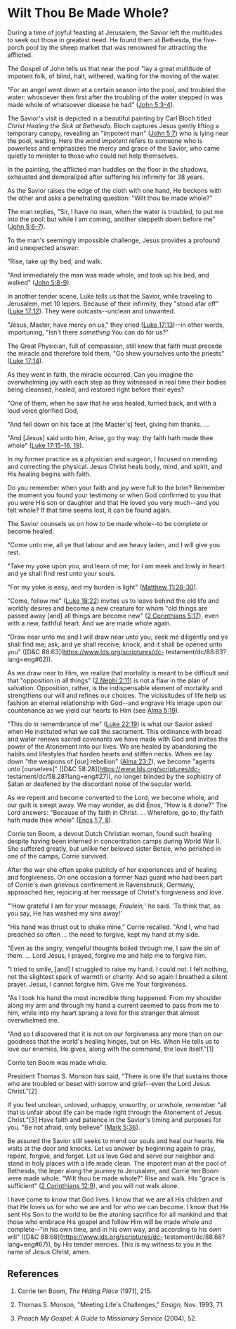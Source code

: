 # Wilt Thou Be Made Whole?

During a time of joyful feasting at Jerusalem, the Savior left the multitudes
to seek out those in greatest need. He found them at Bethesda, the five-porch
pool by the sheep market that was renowned for attracting the afflicted.

The Gospel of John tells us that near the pool "lay a great multitude of
impotent folk, of blind, halt, withered, waiting for the moving of the water.

"For an angel went down at a certain season into the pool, and troubled the
water: whosoever then first after the troubling of the water stepped in was
made whole of whatsoever disease he had" ([John
5:3-4](https://www.lds.org/scriptures/nt/john/5.3-4?lang=eng#2)).

The Savior's visit is depicted in a beautiful painting by Carl Bloch titled
_Christ Healing the Sick at Bethesda._ Bloch captures Jesus gently lifting a
temporary canopy, revealing an "impotent man" ([John
5:7](https://www.lds.org/scriptures/nt/john/5.7?lang=eng#6)) who is lying near
the pool, waiting. Here the word _impotent_ refers to someone who is powerless
and emphasizes the mercy and grace of the Savior, who came quietly to minister
to those who could not help themselves.

In the painting, the afflicted man huddles on the floor in the shadows,
exhausted and demoralized after suffering his infirmity for 38 years.

As the Savior raises the edge of the cloth with one hand, He beckons with the
other and asks a penetrating question: "Wilt thou be made whole?"

The man replies, "Sir, I have no man, when the water is troubled, to put me
into the pool: but while I am coming, another steppeth down before me" ([John
5:6-7](https://www.lds.org/scriptures/nt/john/5.6-7?lang=eng#5)).

To the man's seemingly impossible challenge, Jesus provides a profound and
unexpected answer:

"Rise, take up thy bed, and walk.

"And immediately the man was made whole, and took up his bed, and walked"
([John 5:8-9](https://www.lds.org/scriptures/nt/john/5.8-9?lang=eng#7)).

In another tender scene, Luke tells us that the Savior, while traveling to
Jerusalem, met 10 lepers. Because of their infirmity, they "stood afar off"
([Luke 17:12](https://www.lds.org/scriptures/nt/luke/17.12?lang=eng#11)). They
were outcasts--unclean and unwanted.

"Jesus, Master, have mercy on us," they cried ([Luke
17:13](https://www.lds.org/scriptures/nt/luke/17.13?lang=eng#12))--in other
words, importuning, "Isn't there _something_ You can do for us?"

The Great Physician, full of compassion, still knew that faith must precede
the miracle and therefore told them, "Go shew yourselves unto the priests"
([Luke 17:14](https://www.lds.org/scriptures/nt/luke/17.14?lang=eng#13)).

As they went in faith, the miracle occurred. Can you imagine the overwhelming
joy with each step as they witnessed in real time their bodies being cleansed,
healed, and restored right before their eyes?

"One of them, when he saw that he was healed, turned back, and with a loud
voice glorified God,

"And fell down on his face at [the Master's] feet, giving him thanks. ...

"And [Jesus] said unto him, Arise, go thy way: thy faith hath made thee whole"
([Luke 17:15-16,
19](https://www.lds.org/scriptures/nt/luke/17.15-16%2C19?lang=eng#14)).

In my former practice as a physician and surgeon, I focused on mending and
correcting the physical. Jesus Christ heals body, mind, and spirit, and His
healing begins with faith.

Do you remember when your faith and joy were full to the brim? Remember the
moment you found your testimony or when God confirmed to you that you were His
son or daughter and that He loved you very much--and you felt whole? If that
time seems lost, it can be found again.

The Savior counsels us on how to be made whole--to be complete or become
healed:

"Come unto me, all ye that labour and are heavy laden, and I will give you
rest.

"Take my yoke upon you, and learn of me; for I am meek and lowly in heart: and
ye shall find rest unto your souls.

"For my yoke is easy, and my burden is light" ([Matthew
11:28-30](https://www.lds.org/scriptures/nt/matt/11.28-30?lang=eng#27)).

"Come, follow me" ([Luke
18:22](https://www.lds.org/scriptures/nt/luke/18.22?lang=eng#21)) invites us
to leave behind the old life and worldly desires and become a new creature for
whom "old things are passed away [and] all things are become new" ([2
Corinthians 5:17](https://www.lds.org/scriptures/nt/2-cor/5.17?lang=eng#16)),
even with a new, faithful heart. And we are made whole again.

"Draw near unto me and I will draw near unto you; seek me diligently and ye
shall find me; ask, and ye shall receive; knock, and it shall be opened unto
you" ([D&amp;C 88:63](https://www.lds.org/scriptures/dc-
testament/dc/88.63?lang=eng#62)).

As we draw near to Him, we realize that mortality is meant to be difficult and
that "opposition in all things" ([2 Nephi
2:11](https://www.lds.org/scriptures/bofm/2-ne/2.11?lang=eng#10)) is not a
flaw in the plan of salvation. Opposition, rather, is the indispensable
element of mortality and strengthens our will and refines our choices. The
vicissitudes of life help us fashion an eternal relationship with God--and
engrave His image upon our countenance as we yield our hearts to Him (see
[Alma 5:19](https://www.lds.org/scriptures/bofm/alma/5.19?lang=eng#18)).

"This do in remembrance of me" ([Luke
22:19](https://www.lds.org/scriptures/nt/luke/22.19?lang=eng#18)) is what our
Savior asked when He instituted what we call the sacrament. This ordinance
with bread and water renews sacred covenants we have made with God and invites
the power of the Atonement into our lives. We are healed by abandoning the
habits and lifestyles that harden hearts and stiffen necks. When we lay down
"the weapons of [our] rebellion" ([Alma
23:7](https://www.lds.org/scriptures/bofm/alma/23.7?lang=eng#6)), we become
"agents unto [ourselves]" ([D&amp;C 58:28](https://www.lds.org/scriptures/dc-
testament/dc/58.28?lang=eng#27)), no longer blinded by the sophistry of Satan
or deafened by the discordant noise of the secular world.

As we repent and become converted to the Lord, we become whole, and our guilt
is swept away. We may wonder, as did Enos, "How is it done?" The Lord answers:
"Because of thy faith in Christ. ... Wherefore, go to, thy faith hath made thee
whole" ([Enos 1:7,
8](https://www.lds.org/scriptures/bofm/enos/1.7%2C8?lang=eng#6)).

Corrie ten Boom, a devout Dutch Christian woman, found such healing despite
having been interned in concentration camps during World War II. She suffered
greatly, but unlike her beloved sister Betsie, who perished in one of the
camps, Corrie survived.

After the war she often spoke publicly of her experiences and of healing and
forgiveness. On one occasion a former Nazi guard who had been part of Corrie's
own grievous confinement in Ravensbruck, Germany, approached her, rejoicing at
her message of Christ's forgiveness and love.

"'How grateful I am for your message, _Fraulein,_' he said. 'To think that, as
you say, He has washed my sins away!'

"His hand was thrust out to shake mine," Corrie recalled. "And I, who had
preached so often ... the need to forgive, kept my hand at my side.

"Even as the angry, vengeful thoughts boiled through me, I saw the sin of
them. ... Lord Jesus, I prayed, forgive me and help me to forgive him.

"I tried to smile, [and] I struggled to raise my hand. I could not. I felt
nothing, not the slightest spark of warmth or charity. And so again I breathed
a silent prayer. Jesus, I cannot forgive him. Give me Your forgiveness.

"As I took his hand the most incredible thing happened. From my shoulder along
my arm and through my hand a current seemed to pass from me to him, while into
my heart sprang a love for this stranger that almost overwhelmed me.

"And so I discovered that it is not on our forgiveness any more than on our
goodness that the world's healing hinges, but on His. When He tells us to love
our enemies, He gives, along with the command, the love itself."[1]

Corrie ten Boom was made whole.

President Thomas S. Monson has said, "There is one life that sustains those
who are troubled or beset with sorrow and grief--even the Lord Jesus
Christ."[2]

If you feel unclean, unloved, unhappy, unworthy, or unwhole, remember "all
that is unfair about life can be made right through the Atonement of Jesus
Christ."[3] Have faith and patience in the Savior's timing and purposes for
you. "Be not afraid, only believe" ([Mark
5:36](https://www.lds.org/scriptures/nt/mark/5.36?lang=eng#35)).

Be assured the Savior still seeks to mend our souls and heal our hearts. He
waits at the door and knocks. Let us answer by beginning again to pray,
repent, forgive, and forget. Let us love God and serve our neighbor and stand
in holy places with a life made clean. The impotent man at the pool of
Bethesda, the leper along the journey to Jerusalem, and Corrie ten Boom were
made whole. "Wilt thou be made whole?" Rise and walk. His "grace is
sufficient" ([2 Corinthians
12:9](https://www.lds.org/scriptures/nt/2-cor/12.9?lang=eng#8)), and you will
not walk alone.

I have come to know that God lives. I know that we are all His children and
that He loves us for who we are and for who we can become. I know that He sent
His Son to the world to be the atoning sacrifice for all mankind and that
those who embrace His gospel and follow Him will be made whole and
complete--"in his own time, and in his own way, and according to his own will"
([D&amp;C 88:68](https://www.lds.org/scriptures/dc-
testament/dc/88.68?lang=eng#67)), by His tender mercies. This is my witness to
you in the name of Jesus Christ, amen.

## References

  1.  Corrie ten Boom, _The Hiding Place_ (1971), 215.

  2.  Thomas S. Monson, "Meeting Life's Challenges," _Ensign,_ Nov. 1993, 71.

  3.  _Preach My Gospel: A Guide to Missionary Service_ (2004), 52.

